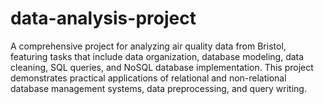 # data-analysis-project
 A comprehensive project for analyzing air quality data from Bristol, featuring tasks that include data organization, database modeling, data cleaning, SQL queries, and NoSQL database implementation. This project demonstrates practical applications of relational and non-relational database management systems, data preprocessing, and query writing.
